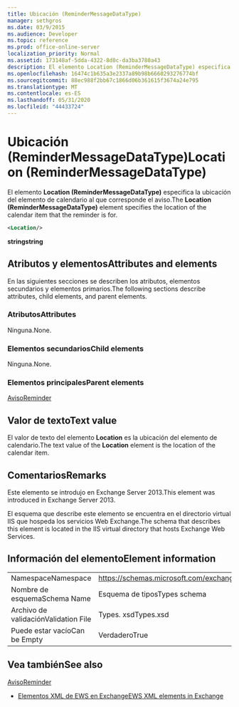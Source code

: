 ```yaml
---
title: Ubicación (ReminderMessageDataType)
manager: sethgros
ms.date: 03/9/2015
ms.audience: Developer
ms.topic: reference
ms.prod: office-online-server
localization_priority: Normal
ms.assetid: 173148af-5dda-4322-8d0c-da3ba3780a43
description: El elemento Location (ReminderMessageDataType) especifica la ubicación del elemento de calendario al que corresponde el aviso.
ms.openlocfilehash: 16474c1b635a3e2337a89b98b6660293276774bf
ms.sourcegitcommit: 88ec988f2bb67c1866d06b361615f3674a24e795
ms.translationtype: MT
ms.contentlocale: es-ES
ms.lasthandoff: 05/31/2020
ms.locfileid: "44433724"
---
```

# <a name="location-remindermessagedatatype"></a><span data-ttu-id="fb944-103">Ubicación (ReminderMessageDataType)</span><span class="sxs-lookup"><span data-stu-id="fb944-103">Location (ReminderMessageDataType)</span></span>

<span data-ttu-id="fb944-104">El elemento **Location (ReminderMessageDataType)** especifica la ubicación del elemento de calendario al que corresponde el aviso.</span><span class="sxs-lookup"><span data-stu-id="fb944-104">The **Location (ReminderMessageDataType)** element specifies the location of the calendar item that the reminder is for.</span></span> 
  
```xml
<Location/>
```

 <span data-ttu-id="fb944-105">**string**</span><span class="sxs-lookup"><span data-stu-id="fb944-105">**string**</span></span>
## <a name="attributes-and-elements"></a><span data-ttu-id="fb944-106">Atributos y elementos</span><span class="sxs-lookup"><span data-stu-id="fb944-106">Attributes and elements</span></span>

<span data-ttu-id="fb944-107">En las siguientes secciones se describen los atributos, elementos secundarios y elementos primarios.</span><span class="sxs-lookup"><span data-stu-id="fb944-107">The following sections describe attributes, child elements, and parent elements.</span></span>
  
### <a name="attributes"></a><span data-ttu-id="fb944-108">Atributos</span><span class="sxs-lookup"><span data-stu-id="fb944-108">Attributes</span></span>

<span data-ttu-id="fb944-109">Ninguna.</span><span class="sxs-lookup"><span data-stu-id="fb944-109">None.</span></span>
  
### <a name="child-elements"></a><span data-ttu-id="fb944-110">Elementos secundarios</span><span class="sxs-lookup"><span data-stu-id="fb944-110">Child elements</span></span>

<span data-ttu-id="fb944-111">Ninguna.</span><span class="sxs-lookup"><span data-stu-id="fb944-111">None.</span></span>
  
### <a name="parent-elements"></a><span data-ttu-id="fb944-112">Elementos principales</span><span class="sxs-lookup"><span data-stu-id="fb944-112">Parent elements</span></span>

[<span data-ttu-id="fb944-113">Aviso</span><span class="sxs-lookup"><span data-stu-id="fb944-113">Reminder</span></span>](reminder.md)
  
## <a name="text-value"></a><span data-ttu-id="fb944-114">Valor de texto</span><span class="sxs-lookup"><span data-stu-id="fb944-114">Text value</span></span>

<span data-ttu-id="fb944-115">El valor de texto del elemento **Location** es la ubicación del elemento de calendario.</span><span class="sxs-lookup"><span data-stu-id="fb944-115">The text value of the **Location** element is the location of the calendar item.</span></span> 
  
## <a name="remarks"></a><span data-ttu-id="fb944-116">Comentarios</span><span class="sxs-lookup"><span data-stu-id="fb944-116">Remarks</span></span>

<span data-ttu-id="fb944-117">Este elemento se introdujo en Exchange Server 2013.</span><span class="sxs-lookup"><span data-stu-id="fb944-117">This element was introduced in Exchange Server 2013.</span></span>
  
<span data-ttu-id="fb944-118">El esquema que describe este elemento se encuentra en el directorio virtual IIS que hospeda los servicios Web Exchange.</span><span class="sxs-lookup"><span data-stu-id="fb944-118">The schema that describes this element is located in the IIS virtual directory that hosts Exchange Web Services.</span></span>
  
## <a name="element-information"></a><span data-ttu-id="fb944-119">Información del elemento</span><span class="sxs-lookup"><span data-stu-id="fb944-119">Element information</span></span>

|||
|:-----|:-----|
|<span data-ttu-id="fb944-120">Namespace</span><span class="sxs-lookup"><span data-stu-id="fb944-120">Namespace</span></span>  <br/> |https://schemas.microsoft.com/exchange/services/2006/types  <br/> |
|<span data-ttu-id="fb944-121">Nombre de esquema</span><span class="sxs-lookup"><span data-stu-id="fb944-121">Schema Name</span></span>  <br/> |<span data-ttu-id="fb944-122">Esquema de tipos</span><span class="sxs-lookup"><span data-stu-id="fb944-122">Types schema</span></span>  <br/> |
|<span data-ttu-id="fb944-123">Archivo de validación</span><span class="sxs-lookup"><span data-stu-id="fb944-123">Validation File</span></span>  <br/> |<span data-ttu-id="fb944-124">Types. xsd</span><span class="sxs-lookup"><span data-stu-id="fb944-124">Types.xsd</span></span>  <br/> |
|<span data-ttu-id="fb944-125">Puede estar vacío</span><span class="sxs-lookup"><span data-stu-id="fb944-125">Can be Empty</span></span>  <br/> |<span data-ttu-id="fb944-126">Verdadero</span><span class="sxs-lookup"><span data-stu-id="fb944-126">True</span></span>  <br/> |
   
## <a name="see-also"></a><span data-ttu-id="fb944-127">Vea también</span><span class="sxs-lookup"><span data-stu-id="fb944-127">See also</span></span>



[<span data-ttu-id="fb944-128">Aviso</span><span class="sxs-lookup"><span data-stu-id="fb944-128">Reminder</span></span>](reminder.md)


- [<span data-ttu-id="fb944-129">Elementos XML de EWS en Exchange</span><span class="sxs-lookup"><span data-stu-id="fb944-129">EWS XML elements in Exchange</span></span>](ews-xml-elements-in-exchange.md)

